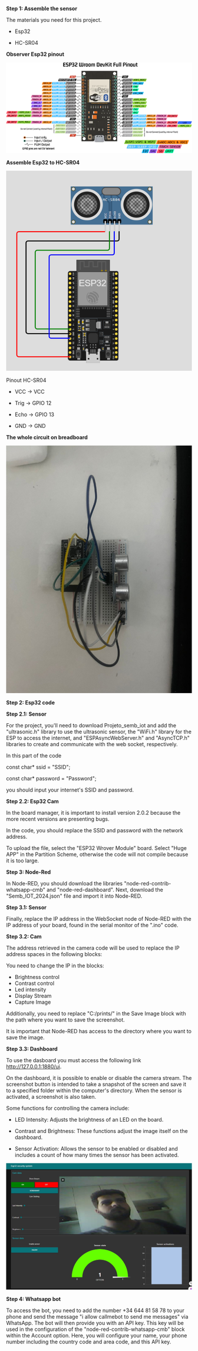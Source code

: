 **Step 1: Assemble the sensor**

The materials you need for this project.

- Esp32

- HC-SR04
  
**Observer Esp32 pinout**
  
![pinout](https://github.com/ma-river/IOT2024/blob/main/Images/esp32-pinout-reference-wroom-devkit.png)

**Assemble Esp32 to HC-SR04**

<img src="/Images/Conections_esp32_sensor_ultrasonic.png"> 



Pinout HC-SR04


- VCC  -> VCC


- Trig -> GPIO 12


- Echo -> GPIO 13


- GND  -> GND

**The whole circuit on breadboard**

 ![Whole circuit](https://github.com/ma-river/IOT2024/blob/main/Images/whole_circuit.jpeg)

**Step 2: Esp32 code**

**Step 2.1: Sensor**

For the project, you'll need to download Projeto_semb_iot and add the "ultrasonic.h" 
library to use the ultrasonic sensor, the "WiFi.h" library for 
the ESP to access the internet, and "ESPAsyncWebServer.h" and 
"AsyncTCP.h" libraries to create and communicate with the web socket, 
respectively.

In this part of the code 

const char* ssid = "SSID";

const char* password = "Password"; 

you should input your internet's SSID and password.

**Step 2.2: Esp32 Cam**

In the board manager, it is important to install version 2.0.2 because the more recent versions are presenting bugs.

In the code, you should replace the SSID and password with the network address.

To upload the file, select the "ESP32 Wrover Module" board. Select "Huge APP" in the Partition Scheme, otherwise the code will not compile because it is too large.

**Step 3: Node-Red**

In Node-RED, you should download the libraries "node-red-contrib-whatsapp-cmb" and "node-red-dashboard". 
Next, download the "Semb_IOT_2024.json" file and import it into Node-RED.

**Step 3.1: Sensor**

Finally, replace the IP address in the WebSocket node of Node-RED with the IP address of your board, found in the serial monitor of the ".ino" code.

**Step 3.2: Cam**

The address retrieved in the camera code will be used to replace the IP address spaces in the following blocks:

You need to change the IP in the blocks:

- Brightness control
- Contrast control
- Led intensity
- Display Stream
- Capture Image
  
Additionally, you need to replace "C:/prints/" in the Save Image block with the path where you want to save the screenshot.

It is important that Node-RED has access to the directory where you want to save the image.

**Step 3.3: Dashboard**
 
To use the dasboard you must access the following link http://127.0.0.1:1880/ui.

On the dashboard, it is possible to enable or disable the camera stream. The screenshot button is intended to take a snapshot of the screen and save it to a specified folder within the computer's directory. When the sensor is activated, a screenshot is also taken.

Some functions for controlling the camera include:

- LED Intensity: Adjusts the brightness of an LED on the board.
  
- Contrast and Brightness: These functions adjust the image itself on the dashboard.
  
- Sensor Activation: Allows the sensor to be enabled or disabled and includes a count of how many times the sensor has been activated.

<img src="/Images/Dashboard.jpeg">

**Step 4: Whatsapp bot**

To access the bot, you need to add the number +34 644 81 58 78 to your phone and send the message "i allow callmebot to send me messages" via WhatsApp. 
The bot will then provide you with an API key. This key will be used in the configuration of the "node-red-contrib-whatsapp-cmb" block within the Account option. 
Here, you will configure your name, your phone number including the country code and area code, and this API key.

